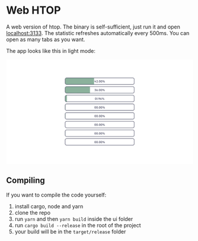 # Web HTOP

A web version of htop. The binary is self-sufficient, just run it and open [localhost:3133](http://localhost:3133). The statistic refreshes automatically every 500ms. You can open as many tabs as you want.

The app looks like this in light mode:

![a capture of the web app](captures/htop_capture.png)

## Compiling 

If you want to compile the code yourself:
1. install cargo, node and yarn
2. clone the repo
3. run `yarn` and then `yarn build` inside the ui folder
4. run `cargo build --release` in the root of the project
5. your build will be in the `target/release` folder